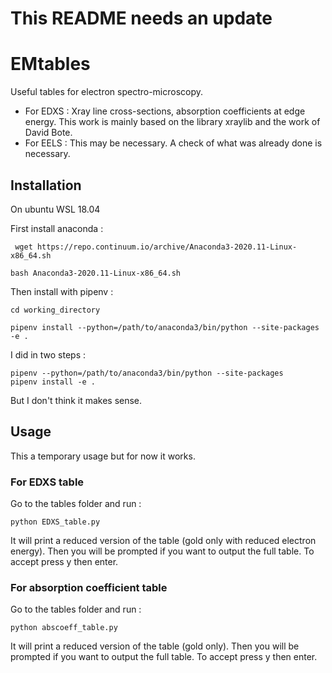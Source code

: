 # This README needs an update

# EMtables
Useful tables for electron spectro-microscopy. 
- For EDXS : Xray line cross-sections, absorption coefficients at edge energy.
			 This work is mainly based on the library xraylib and the work of David Bote.
- For EELS : This may be necessary. A check of what was already done is necessary.

## Installation

On ubuntu WSL 18.04

First install anaconda : 
```
 wget https://repo.continuum.io/archive/Anaconda3-2020.11-Linux-x86_64.sh
```
```
bash Anaconda3-2020.11-Linux-x86_64.sh
```

Then install with pipenv : 
```
cd working_directory
```
```
pipenv install --python=/path/to/anaconda3/bin/python --site-packages -e .
```
I did in two steps :
```
pipenv --python=/path/to/anaconda3/bin/python --site-packages
pipenv install -e .
```
But I don't think it makes sense. 

## Usage

This a temporary usage but for now it works. 

### For EDXS table

Go to the tables folder and run : 
```
python EDXS_table.py
```
It will print a reduced version of the table (gold only with reduced electron energy). Then you will be prompted if you want to output the full table. To accept press y then enter. 

### For absorption coefficient table

Go to the tables folder and run : 
```
python abscoeff_table.py
```
It will print a reduced version of the table (gold only). Then you will be prompted if you want to output the full table. To accept press y then enter. 
